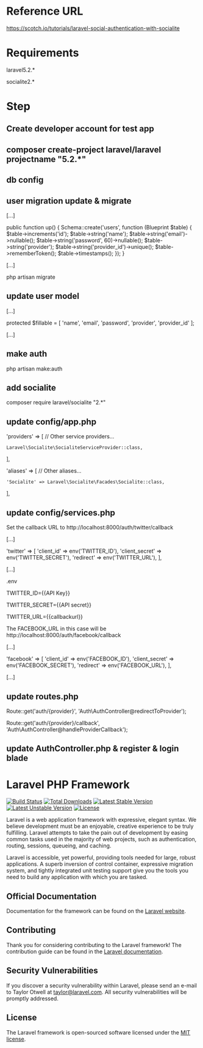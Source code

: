 # Reference URL

https://scotch.io/tutorials/laravel-social-authentication-with-socialite

# Requirements
laravel5.2.*

socialite2.*

# Step
## Create developer account for test app

## composer create-project laravel/laravel projectname "5.2.*"

## db config

## user migration update & migrate

[...]

public function up()
    {
        Schema::create('users', function (Blueprint $table) {
            $table->increments('id');
            $table->string('name');
            $table->string('email')->nullable();
            $table->string('password', 60)->nullable();
            $table->string('provider');
            $table->string('provider_id')->unique();
            $table->rememberToken();
            $table->timestamps();
        });
    }
    
[...]

php artisan migrate

## update user model

[...]

protected $fillable = [
        'name', 'email', 'password', 'provider', 'provider_id'
    ];
    
[...]

## make auth

php artisan make:auth

## add socialite

composer require laravel/socialite "2.*"

## update config/app.php

'providers' => [
    // Other service providers...

    Laravel\Socialite\SocialiteServiceProvider::class,
],

'aliases' => [
    // Other aliases...

    'Socialite' => Laravel\Socialite\Facades\Socialite::class,
],

## update config/services.php

Set the callback URL to http://localhost:8000/auth/twitter/callback

[...]

'twitter' => [
        'client_id'     => env('TWITTER_ID'),
        'client_secret' => env('TWITTER_SECRET'),
        'redirect'      => env('TWITTER_URL'),
    ],
    
[...]

.env

TWITTER_ID={{API Key}}

TWITTER_SECRET={{API secret}}

TWITTER_URL={{callbackurl}}


The FACEBOOK_URL in this case will be http://localhost:8000/auth/facebook/callback

[...]

'facebook' => [
        'client_id'     => env('FACEBOOK_ID'),
        'client_secret' => env('FACEBOOK_SECRET'),
        'redirect'      => env('FACEBOOK_URL'),
    ],
    
[...]


## update routes.php

Route::get('auth/{provider}', 'Auth\AuthController@redirectToProvider');

Route::get('auth/{provider}/callback', 'Auth\AuthController@handleProviderCallback');

## update AuthController.php & register & login blade

# Laravel PHP Framework

[![Build Status](https://travis-ci.org/laravel/framework.svg)](https://travis-ci.org/laravel/framework)
[![Total Downloads](https://poser.pugx.org/laravel/framework/d/total.svg)](https://packagist.org/packages/laravel/framework)
[![Latest Stable Version](https://poser.pugx.org/laravel/framework/v/stable.svg)](https://packagist.org/packages/laravel/framework)
[![Latest Unstable Version](https://poser.pugx.org/laravel/framework/v/unstable.svg)](https://packagist.org/packages/laravel/framework)
[![License](https://poser.pugx.org/laravel/framework/license.svg)](https://packagist.org/packages/laravel/framework)

Laravel is a web application framework with expressive, elegant syntax. We believe development must be an enjoyable, creative experience to be truly fulfilling. Laravel attempts to take the pain out of development by easing common tasks used in the majority of web projects, such as authentication, routing, sessions, queueing, and caching.

Laravel is accessible, yet powerful, providing tools needed for large, robust applications. A superb inversion of control container, expressive migration system, and tightly integrated unit testing support give you the tools you need to build any application with which you are tasked.

## Official Documentation

Documentation for the framework can be found on the [Laravel website](http://laravel.com/docs).

## Contributing

Thank you for considering contributing to the Laravel framework! The contribution guide can be found in the [Laravel documentation](http://laravel.com/docs/contributions).

## Security Vulnerabilities

If you discover a security vulnerability within Laravel, please send an e-mail to Taylor Otwell at taylor@laravel.com. All security vulnerabilities will be promptly addressed.

## License

The Laravel framework is open-sourced software licensed under the [MIT license](http://opensource.org/licenses/MIT).
